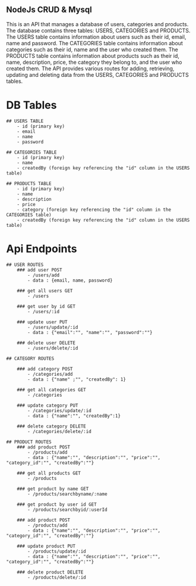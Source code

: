 ## NodeJs CRUD & Mysql
This is an API that manages a database of users, categories and products. The database contains three tables: USERS, CATEGORIES and PRODUCTS. The USERS table contains information about users such as their id, email, name and password. The CATEGORIES table contains information about categories such as their id, name and the user who created them. The PRODUCTS table contains information about products such as their id, name, description, price, the category they belong to, and the user who created them. The API provides various routes for adding, retrieving, updating and deleting data from the USERS, CATEGORIES and PRODUCTS tables.




# DB Tables
    ## USERS TABLE
        - id (primary key)
        - email
        - name
        - password
    
    ## CATEGORIES TABLE
        - id (primary key)
        - name
        - createdBy (foreign key referencing the "id" column in the USERS table)
    
    ## PRODUCTS TABLE
        - id (primary key)
        - name
        - description
        - price
        - category (foreign key referencing the "id" column in the CATEGORIES table)
        - createdBy (foreign key referencing the "id" column in the USERS table)
    

# Api Endpoints

    ## USER ROUTES
        ### add user POST
            - /users/add
            - data : {email, name, password}

        ### get all users GET
            - /users

        ### get user by id GET
            - /users/:id
            
        ### update user PUT
            - /users/update/:id
            - data : {"email":"", "name":"", "password":""}

        ### delete user DELETE
            - /users/delete/:id

    ## CATEGORY ROUTES   
    
        ### add category POST   
            - /categories/add
            - data : {"name" ;"", "createdBy": 1}

        ### get all categories GET
            - /categories
        
        ### update category PUT
            - /categories/update/:id
            - data : {"name":"", "createdBy":1}

        ### delete category DELETE
            - /categories/delete/:id
        
    ## PRODUCT ROUTES
        ### add product POST
            - /products/add
            - data : {"name":"", "description":"", "price":"", "category_id":"", "createdBy":""}

        ### get all products GET
            - /products

        ### get product by name GET
            - /products/searchbyname/:name

        ### get product by user id GET
            - /products/searchbyid/:userId

        ### add product POST
            - /products/add
            - data : {"name":"", "description":"", "price":"", "category_id":"", "createdBy":""}
        
        ### update product PUT
            - /products/update/:id
            - data : {"name":"", "description":"", "price":"", "category_id":"", "createdBy":""}       
        
        ### delete product DELETE
            - /products/delete/:id
